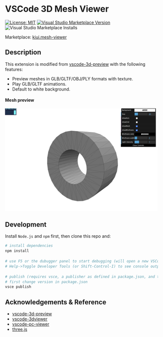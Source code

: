 # VSCode 3D Mesh Viewer

[![License: MIT](https://img.shields.io/badge/License-MIT-green.svg)](https://opensource.org/licenses/MIT)
[![Visual Studio Marketplace Version](https://img.shields.io/visual-studio-marketplace/v/kiui.mesh-viewer)](https://marketplace.visualstudio.com/items?itemName=kiui.mesh-viewer)
![Visual Studio Marketplace Installs](https://img.shields.io/visual-studio-marketplace/i/kiui.mesh-viewer)

Marketplace: [kiui.mesh-viewer](https://marketplace.visualstudio.com/items?itemName=kiui.mesh-viewer)

## Description

This extension is modified from [vscode-3d-preview](https://github.com/tatsy/vscode-3d-preview) with the following features:
* Preview meshes in GLB/GLTF/OBJ/PLY formats with texture.
* Play GLB/GLTF animations.
* Default to white background.

#### Mesh preview

![mesh](demo.png)

## Development
Install `Node.js` and `npm` first, then clone this repo and:

```bash
# install dependencies
npm install 

# use F5 or the dubugger panel to start debugging (will open a new VSCode window with this extension enabled.)
# Help->Toggle Developer Tools (or Shift-Control-I) to see console output.

# publish (requires vsce, a publisher as defined in package.json, and the personal access token)
# first change version in package.json
vsce publish
```

## Acknowledgements & Reference

* [vscode-3d-preview](https://github.com/tatsy/vscode-3d-preview)
* [vscode-3dviewer](https://github.com/stef-levesque/vscode-3dviewer)
* [vscode-pc-viewer](https://github.com/Obarads/vscode-pc-viewer)
* [three.js](https://threejs.org/)
